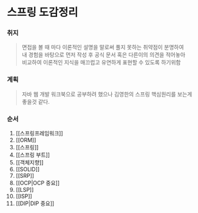 # 스프링 도감정리
### 취지
> 면접을 볼 때 마다 이론적인 설명을 말로써 풀지 못하는 취약점이 분명하여  
> 내 경험을 바탕으로 먼저 작성 후 공식 문서 혹은 다른이의 의견을 적어놓아  
> 비교하여 이론적인 지식을 매끄럽고 유연하게 표현할 수 있도록 하기위함 

### 계획
> 자바 웹 개발 워크북으로 공부하려 했으나 김영한의 스프링 핵심원리를 보는게 좋을것 같다.

### 순서
1. [[스프링프레임워크]]
2. [[ORM]]
3. [[스프링]]
4. [[스프링 부트]]
5. [[객체지향]]
6. [[SOLID]]
7. [[SRP]]
8. [[OCP|OCP 중요]]
9. [[LSP]]
10. [[ISP]]
11. [[DIP|DIP 중요]]